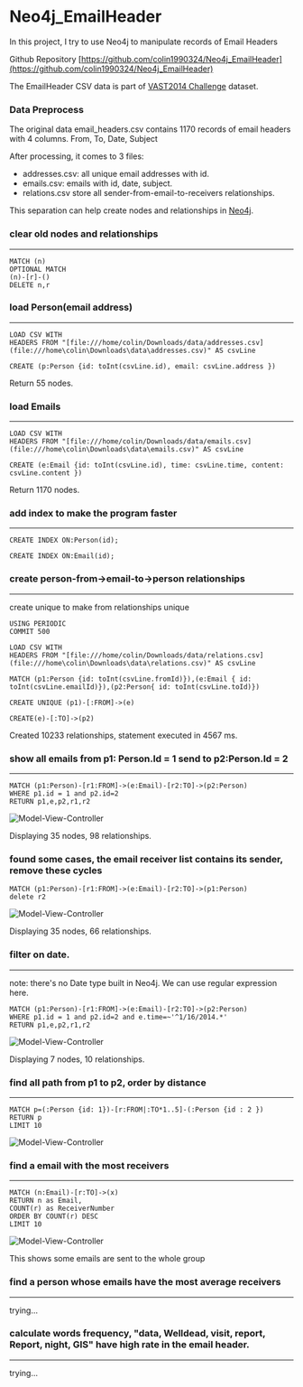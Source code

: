 # Neo4j_EmailHeader
In this project, I try to use Neo4j to manipulate records of Email Headers

Github Repository  [https://github.com/colin1990324/Neo4j_EmailHeader](https://github.com/colin1990324/Neo4j_EmailHeader)

The EmailHeader CSV data is part of [VAST2014 Challenge](http://vacommunity.org/VAST+Challenge+2014) dataset.

### Data Preprocess

The original data email_headers.csv contains 1170 records of email headers with 4 columns.
From, To, Date, Subject

After processing, it comes to 3 files:

  * addresses.csv:  all unique email addresses with id.
  * emails.csv:     emails with id, date, subject.
  * relations.csv   store all sender-from-email-to-receivers relationships.

This separation can help create nodes and relationships in [Neo4j](http://neo4j.com/download/).

### clear old nodes and relationships
-------------------------------------------------------------------------------

    MATCH (n)
    OPTIONAL MATCH
    (n)-[r]-()
    DELETE n,r

### load Person(email address)
-------------------------------------------------------------------------------

    LOAD CSV WITH
    HEADERS FROM "[file:///home/colin/Downloads/data/addresses.csv](file:///home\colin\Downloads\data\addresses.csv)" AS csvLine

    CREATE (p:Person {id: toInt(csvLine.id), email: csvLine.address })

Return 55 nodes.

### load Emails
-------------------------------------------------------------------------------

    LOAD CSV WITH
    HEADERS FROM "[file:///home/colin/Downloads/data/emails.csv](file:///home\colin\Downloads\data\emails.csv)" AS csvLine

    CREATE (e:Email {id: toInt(csvLine.id), time: csvLine.time, content: csvLine.content })

Return 1170 nodes.

### add index to make the program faster
-------------------------------------------------------------------------------

    CREATE INDEX ON:Person(id);

    CREATE INDEX ON:Email(id);

### create person-from->email-to->person relationships
-------------------------------------------------------------------------------
create unique to make from relationships unique

    USING PERIODIC
    COMMIT 500

    LOAD CSV WITH
    HEADERS FROM "[file:///home/colin/Downloads/data/relations.csv](file:///home\colin\Downloads\data\relations.csv)" AS csvLine

    MATCH (p1:Person {id: toInt(csvLine.fromId)}),(e:Email { id: toInt(csvLine.emailId)}),(p2:Person{ id: toInt(csvLine.toId)})

    CREATE UNIQUE (p1)-[:FROM]->(e)

    CREATE(e)-[:TO]->(p2)

Created 10233 relationships, statement executed in 4567 ms.

### show all emails from p1: Person.Id = 1 send to p2:Person.Id = 2
-------------------------------------------------------------------------------

    MATCH (p1:Person)-[r1:FROM]->(e:Email)-[r2:TO]->(p2:Person)
    WHERE p1.id = 1 and p2.id=2
    RETURN p1,e,p2,r1,r2

![Model-View-Controller](https://github.com/colin1990324/Neo4j_EmailHeader/blob/master/data/image/Screen%20Shot%202015-05-19%20at%204.05.43%20PM.png)

Displaying 35 nodes, 98 relationships.

### found some cases, the email receiver list contains its sender, remove these cycles

    MATCH (p1:Person)-[r1:FROM]->(e:Email)-[r2:TO]->(p1:Person)
    delete r2

![Model-View-Controller](https://github.com/colin1990324/Neo4j_EmailHeader/blob/master/data/image/Screen%20Shot%202015-05-19%20at%204.08.43%20PM.png)

Displaying 35 nodes, 66
relationships.

### filter on date.
-------------------------------------------------------------------------------
note: there's no Date type built in Neo4j. We can use regular expression here.

    MATCH (p1:Person)-[r1:FROM]->(e:Email)-[r2:TO]->(p2:Person)
    WHERE p1.id = 1 and p2.id=2 and e.time=~'^1/16/2014.*'
    RETURN p1,e,p2,r1,r2

![Model-View-Controller](https://github.com/colin1990324/Neo4j_EmailHeader/blob/master/data/image/Screen%20Shot%202015-05-19%20at%204.09.56%20PM.png)

Displaying 7 nodes, 10 relationships.

### find all path from p1 to p2, order by distance
-------------------------------------------------------------------------------

    MATCH p=(:Person {id: 1})-[r:FROM|:TO*1..5]-(:Person {id : 2 })
    RETURN p
    LIMIT 10

![Model-View-Controller](https://github.com/colin1990324/Neo4j_EmailHeader/blob/master/data/image/Screen%20Shot%202015-05-19%20at%205.40.57%20PM.png)

### find a email with the most receivers
-------------------------------------------------------------------------------

    MATCH (n:Email)-[r:TO]->(x)
    RETURN n as Email,
    COUNT(r) as ReceiverNumber
    ORDER BY COUNT(r) DESC
    LIMIT 10

![Model-View-Controller](https://github.com/colin1990324/Neo4j_EmailHeader/blob/master/data/image/Screen%20Shot%202015-05-19%20at%205.02.37%20PM.png)

This shows some emails are sent to the whole group

### find a person whose emails have the most average receivers
-------------------------------------------------------------------------------
trying…

### calculate words frequency, "data, Welldead, visit, report, Report, night, GIS" have high rate in the email header.
-------------------------------------------------------------------------------
trying…
 

 

 